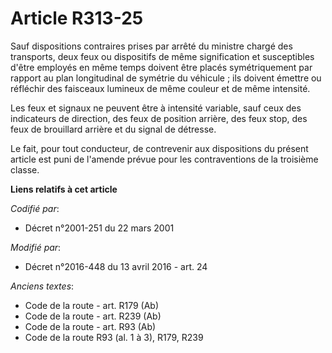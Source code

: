 # Article R313-25

Sauf dispositions contraires prises par arrêté du ministre chargé des transports, deux feux ou dispositifs de même
signification et susceptibles d'être employés en même temps doivent être placés symétriquement par rapport au plan
longitudinal de symétrie du véhicule ; ils doivent émettre ou réfléchir des faisceaux lumineux de même couleur et de même
intensité. 

Les feux et signaux ne peuvent être à intensité variable, sauf    ceux des indicateurs de direction, des feux de position
arrière, des feux stop, des feux de brouillard arrière et du signal de détresse. 

Le fait, pour tout conducteur, de contrevenir aux dispositions du présent article est puni de l'amende prévue pour les
contraventions de la troisième classe.

**Liens relatifs à cet article**

_Codifié par_:

  - Décret n°2001-251 du 22 mars 2001

_Modifié par_:

  - Décret n°2016-448 du 13 avril 2016 - art. 24

_Anciens textes_:

  - Code de la route - art. R179 (Ab)
  - Code de la route - art. R239 (Ab)
  - Code de la route - art. R93 (Ab)
  - Code de la route R93 (al. 1 à 3), R179, R239
